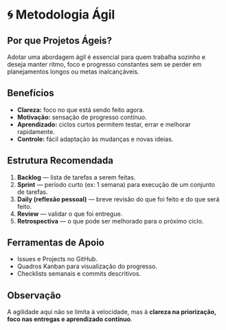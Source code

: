 # 🌀 Metodologia Ágil

## Por que Projetos Ágeis?
Adotar uma abordagem ágil é essencial para quem trabalha sozinho e deseja manter ritmo, foco e progresso constantes sem se perder em planejamentos longos ou metas inalcançáveis.

## Benefícios
- **Clareza:** foco no que está sendo feito agora.
- **Motivação:** sensação de progresso contínuo.
- **Aprendizado:** ciclos curtos permitem testar, errar e melhorar rapidamente.
- **Controle:** fácil adaptação às mudanças e novas ideias.

## Estrutura Recomendada
1. **Backlog** — lista de tarefas a serem feitas.
2. **Sprint** — período curto (ex: 1 semana) para execução de um conjunto de tarefas.
3. **Daily (reflexão pessoal)** — breve revisão do que foi feito e do que será feito.
4. **Review** — validar o que foi entregue.
5. **Retrospectiva** — o que pode ser melhorado para o próximo ciclo.

## Ferramentas de Apoio
- Issues e Projects no GitHub.
- Quadros Kanban para visualização do progresso.
- Checklists semanais e commits descritivos.

## Observação
A agilidade aqui não se limita à velocidade, mas à **clareza na priorização, foco nas entregas e aprendizado contínuo**.

